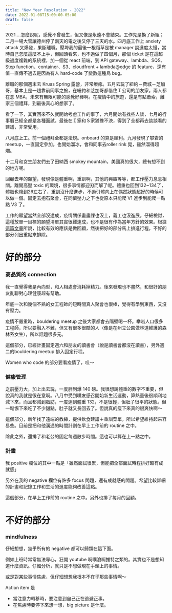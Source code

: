 ```yaml
---
title: "New Year Resolution - 2022"
date: 2022-01-08T15:00:00-05:00
draft: false
---
```


2021....怎麼說呢，感覺不曾發生，但又像是永遠不會結束。工作先是換了新組；二月一場大雪讓德州停了兩天的電之後又停了三天的水。四月底工作上 anxiety attack 又爆發，果斷離職。壓垮我的最後一根稻草是被 manager 說進度太慢，當時自己怎麼這麼不上手，但回頭看來，也不過做了四個月，那個 ticket 是在這超級過度複雜的系統裡，加一個從 react 前端，到 API gateway、lambda、SQS、Step function、container、S3、cloudfront + lambda@edge 的 feature，還有值一直傳不過去是因為有人 hard-code 了變數這種鳥 bug。

離職的那個週末去 Kruas Spring 露營，非常療癒。五月去玩了紐約－費城－芝加哥，基本上是一趟靠前同事之旅，在紐約和芝加哥都借住Ｉ公司的朋友家。兩人都在念 MBA，未來有無限可能的感覺好棒啊。在疫情中的旅遊，還是有點蕭索，離家三個禮拜，到最後真心的想家了。

看了一下，其實回來不久就開始考慮工作的事了，六月開始有找些人談，七月的行事曆已經全都是各種面試。最後在Ｉ家和Ｓ家猶豫不決，得到了全都再去談談看的建議，非常受用。

八月底上工。前一個禮拜全都是法規。onboard 的算是順利。九月發現了攀岩的 meetup，一直固定參加。也開始溜冰，會和同事去roller rink 晃，雖然溜得超爛。

十二月和女生朋友們去了田納西 smokey mountain，美國真的很大，總有想不到的地方呢。

回顧去年的願望，發現像是體重啊，重訓啊，其他的興趣等等，都工作壓力息息相關。離開高壓 toxic 的環境，很多事情都迎刃而解了呢。體重也回到132~134了，體脂也降到26左右了，重訓沒什麼進步，不過引體向上在偶然狀態超好的時候可以做一個。固定去抱石聚會，在同儕壓力之下也從原本只能爬 V1 進步到能爬一點點 V3 了。

工作的願望當然全部沒達成，疫情關係畫畫課也沒上，義工也沒進展。仔細檢討，這種放單一目標的願望清單其實很難達成，也不是很有作為當年方針的效果。根據[這篇文章](https://tim.blog/2021/12/27/past-year-review/)所說，比較有效的應該是做回顧，然後把好的部分馬上排進行程，不好的部分列出重點來排除。

# 好的部分
### 高品質的 connection
我一直覺得我是內向型，和人相處會消耗掉精力。後來發現也不盡然，和很好的朋友亂聊對心理健康超有幫助。

年底一次和幾個不熟的女工程師的短時間真人聚會也很棒，覺得有學到東西，又沒有壓力。

疫情不嚴重時，bouldering meetup 之後大家都會去隔壁喝一杯。攀岩人口很多工程師，所以要融入不難，但又有很多很酷的人（像是在州立公園做林道維護的森林系女生），所以話題很多元。

這個部分，已經計畫固定週六和朋友的讀書會（說是讀書會都沒在讀書），另外週二的bouldering meetup 排入固定行程。

Women who code 的部分要看疫情了，哎～

### 健康管理
之前壓力大，加上出去玩，一度胖到爆 140 磅。我很想說體重的數字不重要，但說真的我就是很在意啊。八月中受到噗友感召開始新生活運動，算熱量後很順利地減下來，而且都減到脂肪，一度達到體重 132，不是很輕，但肚子很平的狀態。但一鬆懈下來吃了不少甜點，肚子就又長回去了。但說真的瘦下來真的很爽快啊～

這個部分，新年找了遠端的教練，提供飲食建議＋重訓菜單，所以希望維持起來容易些。目前是把和他溝通的時間計劃在早上工作前的 routine 之中。

除此之外，還排了和老公的固定每週散步時間。這也可以算在上一點之中。

### 計畫
我 positive 欄位的其中一點是「雖然面試很累，但能把全部面試時程排好超有成就感」

另外在我的 negative 欄位有許多 focus 問題，還有成就感的問題。希望比較詳細的計畫和記錄工作和生活的進度能夠改善這點。

這個部分，在早上工作前的 routine 之中。另外也排了每月的回顧。

# 不好的部分
### mindfulness
仔細想想，幾乎所有的 negative 都可以歸類在這下面。

例如上班時常常無法專心，狂開 youtube 啊噗浪啊推特之類的。其實也不是想知道什麼資訊。仔細分析，就只是不想做現在手頭上的事情。

或是對某些事情焦慮，但仔細想想我根本不在乎那些事情啊～

Action item 是
* 當注意力轉移時，要注意到自己正在逃避正事。
* 在焦慮時要停下來想一想，big picture 是什麼。




